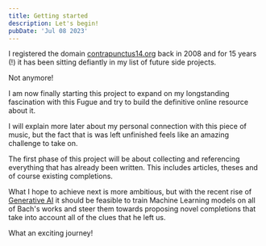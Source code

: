 ```yaml
---
title: Getting started
description: Let's begin!
pubDate: 'Jul 08 2023'
---
```


I registered the domain [contrapunctus14.org](https://contrapunctus14.org) back in 2008 and for 15 years (!) it has been
sitting defiantly in my list of future side projects.

Not anymore!

I am now finally starting this project to expand on my longstanding fascination with this Fugue and try to build
the definitive online resource about it.

I will explain more later about my personal connection with this piece of music, but the fact that is was left unfinished feels like an amazing challenge to take on.

The first phase of this project will be about collecting and referencing everything that has already been written.
This includes articles, theses and of course existing completions.

What I hope to achieve next is more ambitious, but with the recent rise of [Generative AI](https://en.wikipedia.org/wiki/Generative_artificial_intelligence) it should be feasible to train Machine Learning models on all of Bach's works and steer them towards proposing novel completions that take into account all of the clues that he left us.

What an exciting journey!